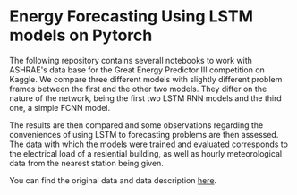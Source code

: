 # Energy Forecasting Using LSTM models on Pytorch

The following repository contains severall notebooks to work with ASHRAE's data base for the Great Energy Predictor III competition on Kaggle. We compare three different models with slightly different problem frames between the first and the other two models. They differ on the nature of the network, being the first two LSTM RNN models and the third one, a simple FCNN model. 

The results are then compared and some observations regarding the conveniences of using LSTM to forecasting problems are then assessed. The data with which the models were trained and evaluated corresponds to the electrical load of a resiential building, as well as hourly meteorological data from the nearest station being given.

You can find the original data and data description [here](https://www.kaggle.com/c/ashrae-energy-prediction/data).

